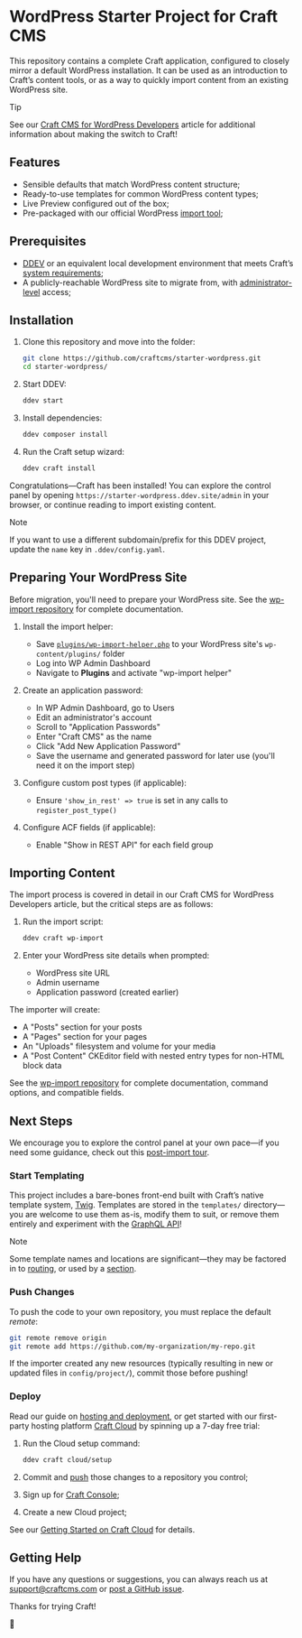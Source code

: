 # WordPress Starter Project for Craft CMS

This repository contains a complete Craft application, configured to closely mirror a default WordPress installation. It can be used as an introduction to Craft’s content tools, or as a way to quickly import content from an existing WordPress site.

> [!TIP]  
> See our [Craft CMS for WordPress Developers](https://craftcms.com/knowledge-base/for-wordpress-devs) article for additional information about making the switch to Craft!

## Features

- Sensible defaults that match WordPress content structure;
- Ready-to-use templates for common WordPress content types;
- Live Preview configured out of the box;
- Pre-packaged with our official WordPress [import tool](#importing-content);

## Prerequisites

- [DDEV](https://ddev.com/) or an equivalent local development environment that meets Craft’s [system requirements](https://craftcms.com/docs/5.x/requirements.html);
- A publicly-reachable WordPress site to migrate from, with [administrator-level](https://learn.wordpress.org/lesson/user-management-2/) access;

## Installation

1. Clone this repository and move into the folder:

   ```bash
   git clone https://github.com/craftcms/starter-wordpress.git
   cd starter-wordpress/
   ```

2. Start DDEV:

   ```bash
   ddev start
   ```

3. Install dependencies:

   ```bash
   ddev composer install
   ```

4. Run the Craft setup wizard:

   ```bash
   ddev craft install
   ```

Congratulations—Craft has been installed! You can explore the control panel by opening `https://starter-wordpress.ddev.site/admin` in your browser, or continue reading to import existing content.

> [!NOTE]  
> If you want to use a different subdomain/prefix for this DDEV project, update the `name` key in `.ddev/config.yaml`.

## Preparing Your WordPress Site

Before migration, you'll need to prepare your WordPress site. See the [wp-import repository](https://github.com/craftcms/wp-import) for complete documentation.

1. Install the import helper:
   - Save [`plugins/wp-import-helper.php`](https://github.com/craftcms/wp-import/blob/main/plugins/wp-import-helper.php) to your WordPress site's `wp-content/plugins/` folder
   - Log into WP Admin Dashboard
   - Navigate to **Plugins** and activate "wp-import helper"

2. Create an application password:
   - In WP Admin Dashboard, go to Users
   - Edit an administrator's account
   - Scroll to "Application Passwords"
   - Enter "Craft CMS" as the name
   - Click "Add New Application Password"
   - Save the username and generated password for later use (you'll need it on the import step)

3. Configure custom post types (if applicable):
   - Ensure `'show_in_rest' => true` is set in any calls to `register_post_type()`

4. Configure ACF fields (if applicable):
   - Enable "Show in REST API" for each field group

## Importing Content

The import process is covered in detail in our Craft CMS for WordPress Developers article, but the critical steps are as follows:

1. Run the import script:

   ```bash
   ddev craft wp-import
   ```

2. Enter your WordPress site details when prompted:

   - WordPress site URL
   - Admin username
   - Application password (created earlier)

The importer will create:

- A "Posts" section for your posts
- A "Pages" section for your pages
- An "Uploads" filesystem and volume for your media
- A "Post Content" CKEditor field with nested entry types for non-HTML block data

See the [wp-import repository](https://github.com/craftcms/wp-import) for complete documentation, command options, and compatible fields.

## Next Steps

We encourage you to explore the control panel at your own pace—if you need some guidance, check out this [post-import tour](https://craftcms.com/knowledge-base/for-wordpress-devs#tour).

### Start Templating

This project includes a bare-bones front-end built with Craft’s native template system, [Twig](https://craftcms.com/docs/5.x/development/twig.html). Templates are stored in the `templates/` directory—you are welcome to use them as-is, modify them to suit, or remove them entirely and experiment with the [GraphQL API](https://craftcms.com/docs/5.x/development/graphql.html)!

> [!NOTE]  
> Some template names and locations are significant—they may be factored in to [routing](https://craftcms.com/docs/5.x/system/routing.html), or used by a [section](https://craftcms.com/docs/5.x/reference/element-types/entries.html#sections).

### Push Changes

To push the code to your own repository, you must replace the default _remote_:

```bash
git remote remove origin
git remote add https://github.com/my-organization/my-repo.git
```

If the importer created any new resources (typically resulting in new or updated files in `config/project/`), commit those before pushing!

### Deploy

Read our guide on [hosting and deployment](https://craftcms.com/docs/5.x/deploy.html), or get started with our first-party hosting platform [Craft Cloud](https://craftcms.com/cloud) by spinning up a 7-day free trial:

1. Run the Cloud setup command:

   ```bash
   ddev craft cloud/setup
   ```

1. Commit and [push](#push-changes) those changes to a repository you control;
1. Sign up for [Craft Console](https://console.craftcms.com);
1. Create a new Cloud project;

See our [Getting Started on Craft Cloud](https://craftcms.com/knowledge-base/cloud-getting-started) for details.

## Getting Help

If you have any questions or suggestions, you can always reach us at <support@craftcms.com> or [post a GitHub issue](https://github.com/craftcms/starter-wordpress/issues).

Thanks for trying Craft!

:lemon:
